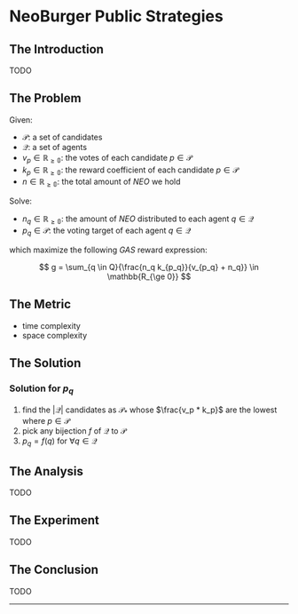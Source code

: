 # NeoBurger Public Strategies

## The Introduction

TODO

## The Problem

Given:

- $\mathcal{P}$: a set of candidates
- $\mathcal{Q}$: a set of agents
- $v_p \in \mathbb{R_{\ge 0}}$: the votes of each candidate $p \in \mathcal{P}$
- $k_p \in \mathbb{R_{\ge 0}}$: the reward coefficient of each candidate $p \in \mathcal{P}$
- $n \in \mathbb{R_{\ge 0}}$: the total amount of *NEO* we hold

Solve:

- $n_q \in \mathbb{R_{\ge 0}}$: the amount of *NEO* distributed to each agent $q \in \mathcal{Q}$
- $p_q \in \mathcal{P}$: the voting target of each agent $q \in \mathcal{Q}$

which maximize the following *GAS* reward expression:

$$
g = \sum_{q \in Q}{\frac{n_q k_{p_q}}{v_{p_q} + n_q}} \in \mathbb{R_{\ge 0}}
$$

## The Metric

- time complexity
- space complexity

## The Solution

### Solution for $p_q$

1. find the $|\mathcal{Q}|$ candidates as $\mathcal{P}_*$ whose $\frac{v_p * k_p}$ are the lowest where $p \in \mathcal{P}$
2. pick any bijection $f$ of $\mathcal{Q}$ to $\mathcal{P}$
3. $p_q = f(q)$ for $\forall q \in \mathcal{Q}$

## The Analysis

TODO

## The Experiment

TODO

## The Conclusion

TODO

---

<script>MathJax = {tex: {inlineMath: [['$', '$'], ['\\(', '\\)']]}};</script>
<script id="MathJax-script" async src="https://cdn.jsdelivr.net/npm/mathjax@3/es5/tex-chtml.js"></script>
